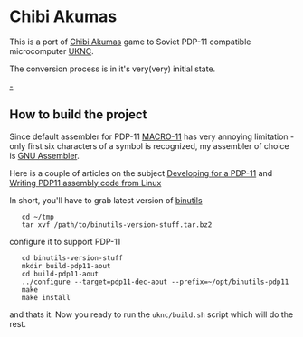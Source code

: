 # Chibi Akumas

This is a port of [Chibi Akumas](http://www.chibiakumas.com/) game to Soviet PDP-11 compatible microcomputer [UKNC](https://en.wikipedia.org/wiki/UKNC).

The conversion process is in it's very(very) initial state.

[-](https://guides.github.com/features/mastering-markdown/)

## How to build the project
Since default assembler for PDP-11 [MACRO-11](https://en.wikipedia.org/wiki/MACRO-11) has very annoying limitation - only first six characters of a symbol is recognized, my assembler of choice is [GNU Assembler](https://sourceware.org/binutils/docs/as/index.html).

Here is a couple of articles on the subject [Developing for a PDP-11](http://docs.cslabs.clarkson.edu/wiki/Developing_for_a_PDP-11) and [Writing PDP11 assembly code from Linux](http://ancientbits.blogspot.com/2012/07/)

In short, you'll have to grab latest version of [binutils](http://ftpmirror.gnu.org/binutils/)
```
   cd ~/tmp
   tar xvf /path/to/binutils-version-stuff.tar.bz2
```
configure it to support PDP-11
```   
   cd binutils-version-stuff
   mkdir build-pdp11-aout
   cd build-pdp11-aout
   ../configure --target=pdp11-dec-aout --prefix=~/opt/binutils-pdp11
   make
   make install
```
and thats it.
Now you ready to run the `uknc/build.sh` script which will do the rest. 
      
